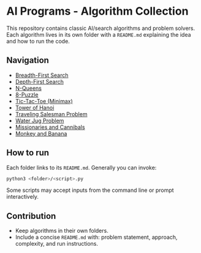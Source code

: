 # AI Programs - Algorithm Collection

This repository contains classic AI/search algorithms and problem solvers. Each algorithm lives in its own folder with a `README.md` explaining the idea and how to run the code.

## Navigation
- [Breadth-First Search](BreadthFirstSearch/README.md)
- [Depth-First Search](DepthFirstSearch/README.md)
- [N-Queens](NQueens/README.md)
- [8-Puzzle](EightPuzzle/README.md)
- [Tic-Tac-Toe (Minimax)](TicTacToe/README.md)
- [Tower of Hanoi](TowerOfHanoi/README.md)
- [Traveling Salesman Problem](TravelingSalesman/README.md)
- [Water Jug Problem](WaterJugProblem/README.md)
- [Missionaries and Cannibals](MissionariesAndCannibals/README.md)
- [Monkey and Banana](MonkeyBanana/README.md)

## How to run
Each folder links to its `README.md`. Generally you can invoke:

```bash
python3 <folder>/<script>.py
```

Some scripts may accept inputs from the command line or prompt interactively.

## Contribution
- Keep algorithms in their own folders.
- Include a concise `README.md` with: problem statement, approach, complexity, and run instructions.
